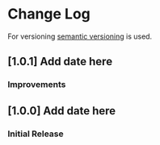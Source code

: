 # Change Log

For versioning [semantic versioning](https://semver.org/) is used.

## [1.0.1] Add date here
### Improvements

## [1.0.0] Add date here
### Initial Release
